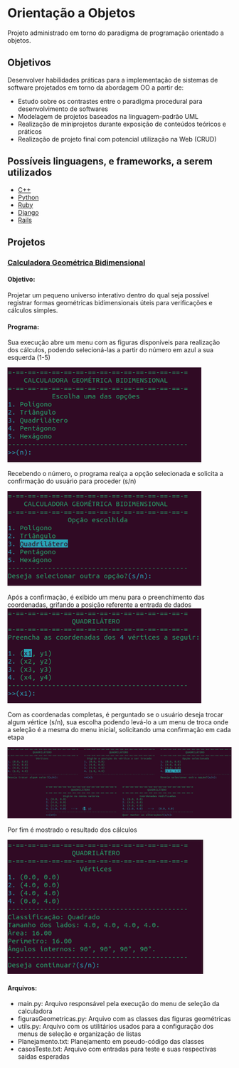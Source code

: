 # Orientação a Objetos
Projeto administrado em torno do paradigma de programação orientado a objetos.

## Objetivos
Desenvolver habilidades práticas para a implementação de sistemas de software projetados em torno da abordagem OO a partir de:
* Estudo sobre os contrastes entre o paradigma procedural para desenvolvimento de softwares
* Modelagem de projetos baseados na linguagem-padrão UML
* Realização de miniprojetos durante exposição de conteúdos teóricos e práticos
* Realização de projeto final com potencial utilização na Web (CRUD)

## Possíveis linguagens, e frameworks, a serem utilizados
* [C++](https://isocpp.org/)
* [Python](https://www.python.org/)
* [Ruby](https://www.ruby-lang.org/en/)
* [Django](https://www.djangoproject.com/)
* [Rails](https://rubyonrails.org/)

## Projetos

### [Calculadora Geométrica Bidimensional](Projetos/calculadoraGeo)
#### Objetivo:
Projetar um pequeno universo interativo dentro do qual seja possível registrar formas geométricas bidimensionais
úteis para verificações e cálculos simples.
#### Programa:
Sua execução abre um menu com as figuras disponíveis para realização dos cálculos, podendo selecioná-las
a partir do número em azul a sua esquerda (1-5)

![Imagem 1](imagesRM/image_1.png)

Recebendo o número, o programa realça a opção selecionada e solicita a confirmação do usuário para proceder (s/n)

![Imagem 2](imagesRM/image_2.png)

Após a confirmação, é exibido um menu para o preenchimento das coordenadas, grifando a posição referente a entrada de dados
![Imagem 3](imagesRM/image_3.png)

Com as coordenadas completas, é perguntado se o usuário deseja trocar algum vértice (s/n), sua escolha podendo levá-lo a
um menu de troca onde a seleção é a mesma do menu inicial, solicitando uma confirmação em cada etapa

![Imagem 4](imagesRM/image_5.png)

Por fim é mostrado o resultado dos cálculos

![Imagem 5](imagesRM/image_6.png)

#### Arquivos:
* main.py: Arquivo responsável pela execução do menu de seleção da calculadora
* figurasGeometricas.py: Arquivo com as classes das figuras geométricas
* utils.py: Arquivo com os utilitários usados para a configuração dos menus de seleção e organização de listas
* Planejamento.txt: Planejamento em pseudo-código das classes
* casosTeste.txt: Arquivo com entradas para teste e suas respectivas saídas esperadas
